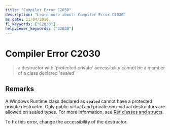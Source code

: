 ```yaml
---
title: "Compiler Error C2030"
description: "Learn more about: Compiler Error C2030"
ms.date: 11/04/2016
f1_keywords: ["C2030"]
helpviewer_keywords: ["C2030"]
---
```

# Compiler Error C2030

> a destructor with 'protected private' accessibility cannot be a member of a class declared 'sealed'

## Remarks

A Windows Runtime class declared as **`sealed`** cannot have a protected private destructor. Only public virtual and private non-virtual destructors are allowed on sealed types. For more information, see [Ref classes and structs](../../cppcx/ref-classes-and-structs-c-cx.md).

To fix this error, change the accessibility of the destructor.

